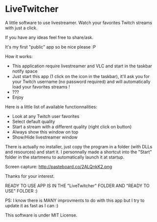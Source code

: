 # LiveTwitcher
A little software to use livestreamer. Watch your favorites Twitch streams with just a click.

If you have any ideas feel free to share/ask.

It's my first "public" app so be nice please :P

How it works:
- This application require livestreamer and VLC and start in the taskbar notify space
- Just start this app (1 click on the icon in the taskbar), it'll ask you for your Twitch username (no password required) and will automatically load your favorites streams !
- ???
- Enjoy

Here is a little list of available functionnalities:
- Look at any Twitch user favorites
- Select default quality
- Start a stream with a different quality (right click on button)
- Always show this window on top
- Show/Hide livestreamer window

There is actually no installer, just copy the program in a folder (with DLLs and resources) and start it. I personnally made a shortcut into the "Start" folder in the startmenu to automatically launch it at startup.

Screen capture: http://pasteboard.co/2ALQnkK2.png

Thanks for your interest.

READY TO USE APP IS IN THE "LiveTwitcher" FOLDER AND "READY TO USE" FOLDER :)

PS: I know there is MANY improvments to do with this app but I try to update it as fast as I can :)

This software is under MIT License.
